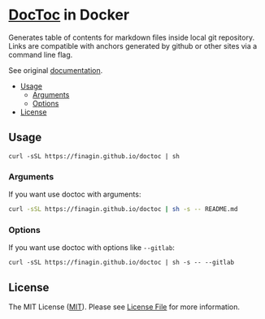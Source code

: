 # [DocToc](https://www.npmjs.com/package/doctoc) in Docker

Generates table of contents for markdown files inside local git repository. Links are compatible with anchors generated by github or other sites via a command line flag.

See original [documentation](https://www.npmjs.com/package/doctoc).

<!-- START doctoc generated TOC please keep comment here to allow auto update -->
<!-- DON'T EDIT THIS SECTION, INSTEAD RE-RUN doctoc TO UPDATE -->

- [Usage](#usage)
  - [Arguments](#arguments)
  - [Options](#options)
- [License](#license)

<!-- END doctoc generated TOC please keep comment here to allow auto update -->

## Usage

```shell
curl -sSL https://finagin.github.io/doctoc | sh
```

### Arguments

If you want use doctoc with arguments:
```bash
curl -sSL https://finagin.github.io/doctoc | sh -s -- README.md
```

### Options

If you want use doctoc with options like `--gitlab`:
```shell
curl -sSL https://finagin.github.io/doctoc | sh -s -- --gitlab
```

## License

The MIT License ([MIT](https://opensource.org/licenses/MIT)). Please see [License File](LICENSE) for more information.
